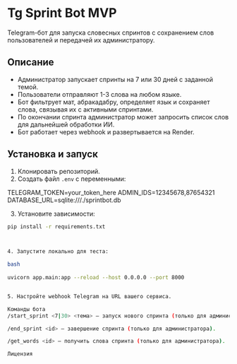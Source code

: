 # Tg Sprint Bot MVP

Telegram-бот для запуска словесных спринтов с сохранением слов пользователей и передачей их администратору.

## Описание

- Администратор запускает спринты на 7 или 30 дней с заданной темой.
- Пользователи отправляют 1-3 слова на любом языке.
- Бот фильтрует мат, абракадабру, определяет язык и сохраняет слова, связывая их с активными спринтами.
- По окончании спринта администратор может запросить список слов для дальнейшей обработки ИИ.
- Бот работает через webhook и развертывается на Render.

## Установка и запуск

1. Клонировать репозиторий.
2. Создать файл `.env` с переменными:

TELEGRAM_TOKEN=your_token_here
ADMIN_IDS=12345678,87654321
DATABASE_URL=sqlite:///./sprintbot.db


3. Установите зависимости:

```bash
pip install -r requirements.txt



4. Запустите локально для теста:

bash
 
uvicorn app.main:app --reload --host 0.0.0.0 --port 8000


5. Настройте webhook Telegram на URL вашего сервиса.

Команды бота
/start_sprint <7|30> <тема> — запуск нового спринта (только для администратора).

/end_sprint <id> — завершение спринта (только для администратора).

/get_words <id> — получить слова спринта (только для администратора).

Лицензия